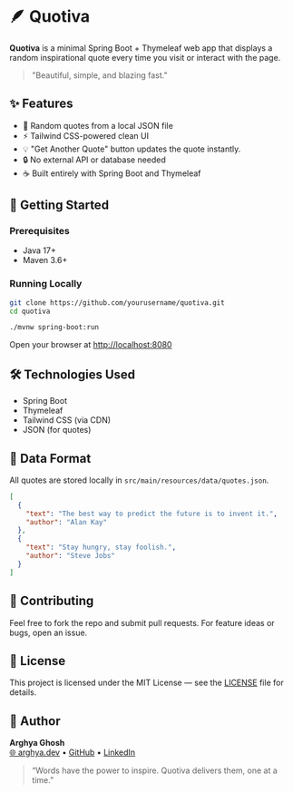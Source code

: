 # 🪶 Quotiva

**Quotiva** is a minimal Spring Boot + Thymeleaf web app that displays a random inspirational quote every time you visit or interact with the page.

> "Beautiful, simple, and blazing fast."

## ✨ Features

- 🔁 Random quotes from a local JSON file
- ⚡ Tailwind CSS-powered clean UI
- 💡 "Get Another Quote" button updates the quote instantly.
- 🔒 No external API or database needed
- ☕ Built entirely with Spring Boot and Thymeleaf

## 🚀 Getting Started

### Prerequisites

- Java 17+
- Maven 3.6+

### Running Locally

```bash
git clone https://github.com/yourusername/quotiva.git
cd quotiva

./mvnw spring-boot:run
```

Open your browser at [http://localhost:8080](http://localhost:8080)

## 🛠 Technologies Used

- Spring Boot
- Thymeleaf
- Tailwind CSS (via CDN)
- JSON (for quotes)

## 📁 Data Format

All quotes are stored locally in `src/main/resources/data/quotes.json`.

```json
[
  {
    "text": "The best way to predict the future is to invent it.",
    "author": "Alan Kay"
  },
  {
    "text": "Stay hungry, stay foolish.",
    "author": "Steve Jobs"
  }
]
```

## 🤝 Contributing

Feel free to fork the repo and submit pull requests. For feature ideas or bugs, open an issue.

## 📜 License

This project is licensed under the MIT License — see the [LICENSE](LICENSE) file for details.

## 👤 Author

**Arghya Ghosh**  
[🌐 arghya.dev](https://arghya.dev) • [GitHub](https://github.com/uiuxarghya) • [LinkedIn](https://linkedin.com/in/uiuxarghya)

> “Words have the power to inspire. Quotiva delivers them, one at a time.”
